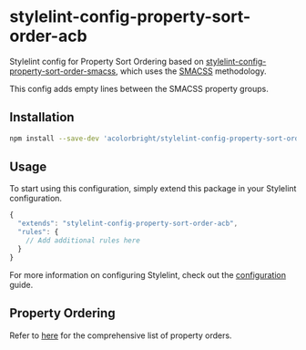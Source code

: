 # stylelint-config-property-sort-order-acb

Stylelint config for Property Sort Ordering based on
[stylelint-config-property-sort-order-smacss](https://github.com/cahamilton/stylelint-config-property-sort-order-smacss/),
which uses the [SMACSS](http://smacss.com) methodology.

This config adds empty lines between the SMACSS property groups.

## Installation

```bash
npm install --save-dev 'acolorbright/stylelint-config-property-sort-order-acb#v1.0.0'
`````

## Usage

To start using this configuration, simply extend this package in your Stylelint configuration.

```js
{
  "extends": "stylelint-config-property-sort-order-acb",
  "rules": {
    // Add additional rules here
  }
}
```

For more information on configuring Stylelint, check out the [configuration](https://github.com/stylelint/stylelint/blob/master/docs/user-guide/configuration.md) guide.

## Property Ordering

Refer to [here](https://github.com/cahamilton/css-property-sort-order-smacss/blob/master/index.js) for the comprehensive list of property orders.
